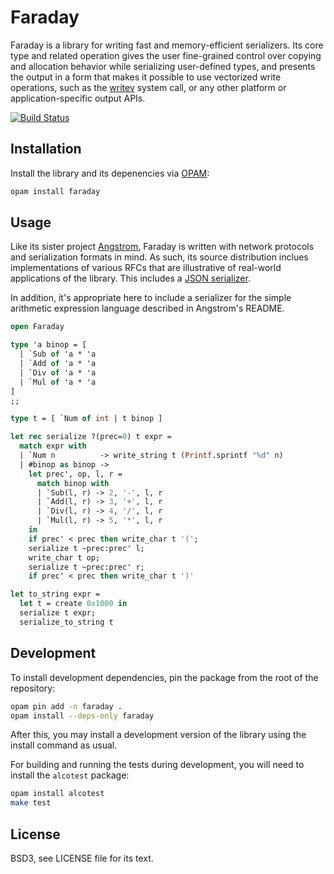 # Faraday

Faraday is a library for writing fast and memory-efficient serializers. Its
core type and related operation gives the user fine-grained control over
copying and allocation behavior while serializing user-defined types, and
presents the output in a form that makes it possible to use vectorized write
operations, such as the [writev][] system call, or any other platform or
application-specific output APIs.


[![Build Status](https://github.com/inhabitedtype/faraday/workflows/build/badge.svg)](https://github.com/inhabitedtype/faraday/actions?query=workflow%3A%22build%22)

[writev]: http://man7.org/linux/man-pages/man2/writev.2.html

## Installation

Install the library and its depenencies via [OPAM][opam]:

[opam]: http://opam.ocaml.org/

```bash
opam install faraday
```

## Usage

Like its sister project [Angstrom][], Faraday is written with network protocols
and serialization formats in mind. As such, its source distribution inclues
implementations of various RFCs that are illustrative of real-world
applications of the library. This includes a [JSON serializer][json].

[angstrom]: https://github.com/inhabitedtype/angstrom
[json]: https://github.com/inhabitedtype/faraday/blob/master/examples/rFC7159.ml

In addition, it's appropriate here to include a serializer for the simple
arithmetic expression language described in Angstrom's README.

```ocaml
open Faraday

type 'a binop = [
  | `Sub of 'a * 'a
  | `Add of 'a * 'a
  | `Div of 'a * 'a
  | `Mul of 'a * 'a
]
;;

type t = [ `Num of int | t binop ]

let rec serialize ?(prec=0) t expr =
  match expr with
  | `Num n          -> write_string t (Printf.sprintf "%d" n)
  | #binop as binop ->
    let prec', op, l, r =
      match binop with
      | `Sub(l, r) -> 2, '-', l, r
      | `Add(l, r) -> 3, '+', l, r
      | `Div(l, r) -> 4, '/', l, r
      | `Mul(l, r) -> 5, '*', l, r
    in
    if prec' < prec then write_char t '(';
    serialize t ~prec:prec' l;
    write_char t op;
    serialize t ~prec:prec' r;
    if prec' < prec then write_char t ')'

let to_string expr =
  let t = create 0x1000 in
  serialize t expr;
  serialize_to_string t
```

## Development

To install development dependencies, pin the package from the root of the
repository:

```bash
opam pin add -n faraday .
opam install --deps-only faraday
```

After this, you may install a development version of the library using the
install command as usual.

For building and running the tests during development, you will need to install
the `alcotest` package:

```bash
opam install alcotest
make test
```

## License

BSD3, see LICENSE file for its text.
